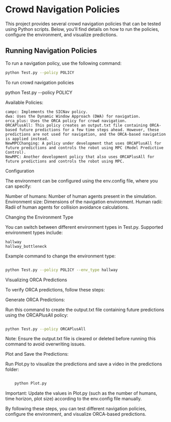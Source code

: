 # Crowd Navigation Policies

This project provides several crowd navigation policies that can be tested using Python scripts. Below, you’ll find details on how to run the policies, configure the environment, and visualize predictions.

## Running Navigation Policies

To run a navigation policy, use the following command:

```bash
python Test.py --policy POLICY
```

To run crowd navigation policies


python Test.py --policy POLICY

Available Policies:

    campc: Implements the SICNav policy.
    dwa: Uses the Dynamic Window Approach (DWA) for navigation.
    orca_plus: Uses the ORCA policy for crowd navigation.
    ORCAPlusAll: This policy creates an output.txt file containing ORCA-based future predictions for a few time steps ahead. However, these predictions are not used for navigation, and the ORCA-based navigation is applied instead.
    NewMPCChanging: A policy under development that uses ORCAPlusAll for future predictions and controls the robot using MPC (Model Predictive Control).
    NewMPC: Another development policy that also uses ORCAPlusAll for future predictions and controls the robot using MPC.

Configuration

The environment can be configured using the env.config file, where you can specify:

Number of humans: Number of human agents present in the simulation.
Environment size: Dimensions of the navigation environment.
Human radii: Radii of human agents for collision avoidance calculations.

Changing the Environment Type

You can switch between different environment types in Test.py. Supported environment types include:

    hallway
    hallway_bottleneck

Example command to change the environment type:

```bash

python Test.py --policy POLICY --env_type hallway

```

Visualizing ORCA Predictions

To verify ORCA predictions, follow these steps:

Generate ORCA Predictions:

Run this command to create the output.txt file containing future predictions using the ORCAPlusAll policy:

```bash

python Test.py --policy ORCAPlusAll
```

Note: Ensure the output.txt file is cleared or deleted before running this command to avoid overwriting issues.

Plot and Save the Predictions:

Run Plot.py to visualize the predictions and save a video in the predictions folder:

```bash

    python Plot.py
```

Important: Update the values in Plot.py (such as the number of humans, time horizon, plot size) according to the env.config file manually.

By following these steps, you can test different navigation policies, configure the environment, and visualize ORCA-based predictions.


